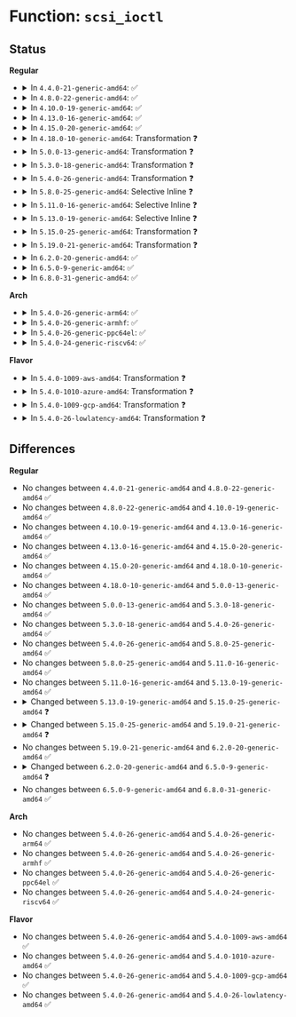 # Function: <code>scsi_ioctl</code>

## Status
<b>Regular</b>
<ul>
<li>
<details>
<summary>In <code>4.4.0-21-generic-amd64</code>: ✅</summary>

```c
int scsi_ioctl(struct scsi_device * sdev, int cmd, void * arg)
```

```json
{
  "name": "scsi_ioctl",
  "collision_type": "Unique Global",
  "inline_type": "No",
  "funcs": [
    {
      "addr": 18446744071584779792,
      "name": "scsi_ioctl",
      "external": true,
      "loc": "drivers/scsi/scsi_ioctl.c:199",
      "file": "drivers/scsi/scsi_ioctl.c",
      "inline": "seen, unknown",
      "caller_inline": [],
      "caller_func": [
        "drivers/scsi/sd.c:sd_ioctl",
        "drivers/scsi/sr.c:sr_block_ioctl",
        "drivers/scsi/sg.c:sg_ioctl"
      ]
    }
  ],
  "symbols": [
    {
      "addr": 18446744071584779792,
      "name": "scsi_ioctl",
      "section": ".text",
      "bind": "STB_GLOBAL",
      "size": 938
    }
  ]
}
```
</details>
</li>
<li>
<details>
<summary>In <code>4.8.0-22-generic-amd64</code>: ✅</summary>

```c
int scsi_ioctl(struct scsi_device * sdev, int cmd, void * arg)
```

```json
{
  "name": "scsi_ioctl",
  "collision_type": "Unique Global",
  "inline_type": "No",
  "funcs": [
    {
      "addr": 18446744071585139904,
      "name": "scsi_ioctl",
      "external": true,
      "loc": "drivers/scsi/scsi_ioctl.c:199",
      "file": "drivers/scsi/scsi_ioctl.c",
      "inline": "seen, unknown",
      "caller_inline": [],
      "caller_func": [
        "drivers/scsi/sd.c:sd_ioctl",
        "drivers/scsi/sr.c:sr_block_ioctl",
        "drivers/scsi/sg.c:sg_ioctl"
      ]
    }
  ],
  "symbols": [
    {
      "addr": 18446744071585139904,
      "name": "scsi_ioctl",
      "section": ".text",
      "bind": "STB_GLOBAL",
      "size": 986
    }
  ]
}
```
</details>
</li>
<li>
<details>
<summary>In <code>4.10.0-19-generic-amd64</code>: ✅</summary>

```c
int scsi_ioctl(struct scsi_device * sdev, int cmd, void * arg)
```

```json
{
  "name": "scsi_ioctl",
  "collision_type": "Unique Global",
  "inline_type": "No",
  "funcs": [
    {
      "addr": 18446744071585334192,
      "name": "scsi_ioctl",
      "external": true,
      "loc": "drivers/scsi/scsi_ioctl.c:199",
      "file": "drivers/scsi/scsi_ioctl.c",
      "inline": "seen, unknown",
      "caller_inline": [],
      "caller_func": [
        "drivers/scsi/sd.c:sd_ioctl",
        "drivers/scsi/sr.c:sr_block_ioctl",
        "drivers/scsi/sg.c:sg_ioctl"
      ]
    }
  ],
  "symbols": [
    {
      "addr": 18446744071585334192,
      "name": "scsi_ioctl",
      "section": ".text",
      "bind": "STB_GLOBAL",
      "size": 986
    }
  ]
}
```
</details>
</li>
<li>
<details>
<summary>In <code>4.13.0-16-generic-amd64</code>: ✅</summary>

```c
int scsi_ioctl(struct scsi_device * sdev, int cmd, void * arg)
```

```json
{
  "name": "scsi_ioctl",
  "collision_type": "Unique Global",
  "inline_type": "No",
  "funcs": [
    {
      "addr": 18446744071585419568,
      "name": "scsi_ioctl",
      "external": true,
      "loc": "drivers/scsi/scsi_ioctl.c:199",
      "file": "drivers/scsi/scsi_ioctl.c",
      "inline": "seen, unknown",
      "caller_inline": [],
      "caller_func": [
        "drivers/scsi/sd.c:sd_ioctl",
        "drivers/scsi/sr.c:sr_block_ioctl",
        "drivers/scsi/sg.c:sg_ioctl"
      ]
    }
  ],
  "symbols": [
    {
      "addr": 18446744071585419568,
      "name": "scsi_ioctl",
      "section": ".text",
      "bind": "STB_GLOBAL",
      "size": 973
    }
  ]
}
```
</details>
</li>
<li>
<details>
<summary>In <code>4.15.0-20-generic-amd64</code>: ✅</summary>

```c
int scsi_ioctl(struct scsi_device * sdev, int cmd, void * arg)
```

```json
{
  "name": "scsi_ioctl",
  "collision_type": "Unique Global",
  "inline_type": "No",
  "funcs": [
    {
      "addr": 18446744071585849536,
      "name": "scsi_ioctl",
      "external": true,
      "loc": "drivers/scsi/scsi_ioctl.c:201",
      "file": "drivers/scsi/scsi_ioctl.c",
      "inline": "seen, unknown",
      "caller_inline": [],
      "caller_func": [
        "drivers/scsi/sd.c:sd_ioctl",
        "drivers/scsi/sr.c:sr_block_ioctl",
        "drivers/scsi/sg.c:sg_ioctl"
      ]
    }
  ],
  "symbols": [
    {
      "addr": 18446744071585849536,
      "name": "scsi_ioctl",
      "section": ".text",
      "bind": "STB_GLOBAL",
      "size": 979
    }
  ]
}
```
</details>
</li>
<li>
<details>
<summary>In <code>4.18.0-10-generic-amd64</code>: Transformation ❓</summary>

```c
int scsi_ioctl(struct scsi_device * sdev, int cmd, void * arg)
```

```json
{
  "name": "scsi_ioctl",
  "collision_type": "Unique Global",
  "inline_type": "No",
  "funcs": [
    {
      "addr": 0,
      "name": "scsi_ioctl",
      "external": true,
      "loc": "drivers/scsi/scsi_ioctl.c:201",
      "file": "drivers/scsi/scsi_ioctl.c",
      "inline": "seen, unknown",
      "caller_inline": [],
      "caller_func": [
        "drivers/scsi/sd.c:sd_ioctl",
        "drivers/scsi/sr.c:sr_block_ioctl",
        "drivers/scsi/sg.c:sg_ioctl"
      ]
    }
  ],
  "symbols": [
    {
      "addr": 18446744071586097253,
      "name": "scsi_ioctl.cold.6",
      "section": ".text",
      "bind": "STB_LOCAL",
      "size": 33
    },
    {
      "addr": 18446744071586096320,
      "name": "scsi_ioctl",
      "section": ".text",
      "bind": "STB_GLOBAL",
      "size": 933
    }
  ]
}
```
</details>
</li>
<li>
<details>
<summary>In <code>5.0.0-13-generic-amd64</code>: Transformation ❓</summary>

```c
int scsi_ioctl(struct scsi_device * sdev, int cmd, void * arg)
```

```json
{
  "name": "scsi_ioctl",
  "collision_type": "Unique Global",
  "inline_type": "No",
  "funcs": [
    {
      "addr": 0,
      "name": "scsi_ioctl",
      "external": true,
      "loc": "drivers/scsi/scsi_ioctl.c:201",
      "file": "drivers/scsi/scsi_ioctl.c",
      "inline": "seen, unknown",
      "caller_inline": [],
      "caller_func": [
        "drivers/scsi/sd.c:sd_ioctl",
        "drivers/scsi/sr.c:sr_block_ioctl",
        "drivers/scsi/sg.c:sg_ioctl"
      ]
    }
  ],
  "symbols": [
    {
      "addr": 18446744071586243359,
      "name": "scsi_ioctl.cold.6",
      "section": ".text",
      "bind": "STB_LOCAL",
      "size": 33
    },
    {
      "addr": 18446744071586242432,
      "name": "scsi_ioctl",
      "section": ".text",
      "bind": "STB_GLOBAL",
      "size": 927
    }
  ]
}
```
</details>
</li>
<li>
<details>
<summary>In <code>5.3.0-18-generic-amd64</code>: Transformation ❓</summary>

```c
int scsi_ioctl(struct scsi_device * sdev, int cmd, void * arg)
```

```json
{
  "name": "scsi_ioctl",
  "collision_type": "Unique Global",
  "inline_type": "No",
  "funcs": [
    {
      "addr": 0,
      "name": "scsi_ioctl",
      "external": true,
      "loc": "drivers/scsi/scsi_ioctl.c:202",
      "file": "drivers/scsi/scsi_ioctl.c",
      "inline": "seen, unknown",
      "caller_inline": [],
      "caller_func": [
        "drivers/scsi/sd.c:sd_ioctl",
        "drivers/scsi/sr.c:sr_block_ioctl",
        "drivers/scsi/sg.c:sg_ioctl"
      ]
    }
  ],
  "symbols": [
    {
      "addr": 18446744071586486961,
      "name": "scsi_ioctl.cold",
      "section": ".text",
      "bind": "STB_LOCAL",
      "size": 73
    },
    {
      "addr": 18446744071586486080,
      "name": "scsi_ioctl",
      "section": ".text",
      "bind": "STB_GLOBAL",
      "size": 881
    }
  ]
}
```
</details>
</li>
<li>
<details>
<summary>In <code>5.4.0-26-generic-amd64</code>: Transformation ❓</summary>

```c
int scsi_ioctl(struct scsi_device * sdev, int cmd, void * arg)
```

```json
{
  "name": "scsi_ioctl",
  "collision_type": "Unique Global",
  "inline_type": "No",
  "funcs": [
    {
      "addr": 0,
      "name": "scsi_ioctl",
      "external": true,
      "loc": "drivers/scsi/scsi_ioctl.c:202",
      "file": "drivers/scsi/scsi_ioctl.c",
      "inline": "seen, unknown",
      "caller_inline": [],
      "caller_func": [
        "drivers/scsi/sd.c:sd_ioctl",
        "drivers/scsi/sr.c:sr_block_ioctl",
        "drivers/scsi/sg.c:sg_ioctl"
      ]
    }
  ],
  "symbols": [
    {
      "addr": 18446744071586634748,
      "name": "scsi_ioctl.cold",
      "section": ".text",
      "bind": "STB_LOCAL",
      "size": 73
    },
    {
      "addr": 18446744071586633840,
      "name": "scsi_ioctl",
      "section": ".text",
      "bind": "STB_GLOBAL",
      "size": 908
    }
  ]
}
```
</details>
</li>
<li>
<details>
<summary>In <code>5.8.0-25-generic-amd64</code>: Selective Inline ❓</summary>

```c
int scsi_ioctl(struct scsi_device * sdev, int cmd, void * arg)
```

```json
{
  "name": "scsi_ioctl",
  "collision_type": "Unique Global",
  "inline_type": "Selective",
  "funcs": [
    {
      "addr": 18446744071587430752,
      "name": "scsi_ioctl",
      "external": true,
      "loc": "drivers/scsi/scsi_ioctl.c:273",
      "file": "drivers/scsi/scsi_ioctl.c",
      "inline": "not declared, inlined",
      "caller_inline": [],
      "caller_func": [
        "drivers/scsi/sd.c:sd_ioctl",
        "drivers/scsi/sd.c:sd_ioctl_common",
        "drivers/scsi/sr.c:sr_block_ioctl",
        "drivers/scsi/sg.c:sg_ioctl"
      ]
    }
  ],
  "symbols": [
    {
      "addr": 18446744071587430752,
      "name": "scsi_ioctl",
      "section": ".text",
      "bind": "STB_GLOBAL",
      "size": 85
    }
  ]
}
```
</details>
</li>
<li>
<details>
<summary>In <code>5.11.0-16-generic-amd64</code>: Selective Inline ❓</summary>

```c
int scsi_ioctl(struct scsi_device * sdev, int cmd, void * arg)
```

```json
{
  "name": "scsi_ioctl",
  "collision_type": "Unique Global",
  "inline_type": "Selective",
  "funcs": [
    {
      "addr": 18446744071587499552,
      "name": "scsi_ioctl",
      "external": true,
      "loc": "drivers/scsi/scsi_ioctl.c:273",
      "file": "drivers/scsi/scsi_ioctl.c",
      "inline": "not declared, inlined",
      "caller_inline": [],
      "caller_func": [
        "drivers/scsi/sd.c:sd_ioctl",
        "drivers/scsi/sd.c:sd_ioctl_common",
        "drivers/scsi/sr.c:sr_block_ioctl",
        "drivers/scsi/sg.c:sg_ioctl"
      ]
    }
  ],
  "symbols": [
    {
      "addr": 18446744071587499552,
      "name": "scsi_ioctl",
      "section": ".text",
      "bind": "STB_GLOBAL",
      "size": 85
    }
  ]
}
```
</details>
</li>
<li>
<details>
<summary>In <code>5.13.0-19-generic-amd64</code>: Selective Inline ❓</summary>

```c
int scsi_ioctl(struct scsi_device * sdev, int cmd, void * arg)
```

```json
{
  "name": "scsi_ioctl",
  "collision_type": "Unique Global",
  "inline_type": "Selective",
  "funcs": [
    {
      "addr": 18446744071587381264,
      "name": "scsi_ioctl",
      "external": true,
      "loc": "drivers/scsi/scsi_ioctl.c:273",
      "file": "drivers/scsi/scsi_ioctl.c",
      "inline": "not declared, inlined",
      "caller_inline": [],
      "caller_func": [
        "drivers/scsi/sd.c:sd_ioctl",
        "drivers/scsi/sd.c:sd_ioctl_common",
        "drivers/scsi/sr.c:sr_block_ioctl",
        "drivers/scsi/sg.c:sg_ioctl"
      ]
    }
  ],
  "symbols": [
    {
      "addr": 18446744071587381264,
      "name": "scsi_ioctl",
      "section": ".text",
      "bind": "STB_GLOBAL",
      "size": 85
    }
  ]
}
```
</details>
</li>
<li>
<details>
<summary>In <code>5.15.0-25-generic-amd64</code>: Transformation ❓</summary>

```c
int scsi_ioctl(struct scsi_device * sdev, struct gendisk * disk, fmode_t mode, int cmd, void * arg)
```

```json
{
  "name": "scsi_ioctl",
  "collision_type": "Unique Global",
  "inline_type": "No",
  "funcs": [
    {
      "addr": 0,
      "name": "scsi_ioctl",
      "external": true,
      "loc": "drivers/scsi/scsi_ioctl.c:894",
      "file": "drivers/scsi/scsi_ioctl.c",
      "inline": "seen, unknown",
      "caller_inline": [],
      "caller_func": [
        "drivers/scsi/sd.c:sd_ioctl",
        "drivers/scsi/sr.c:sr_block_ioctl",
        "drivers/scsi/sg.c:sg_ioctl",
        "drivers/scsi/sg.c:sg_ioctl_common"
      ]
    }
  ],
  "symbols": [
    {
      "addr": 18446744071592526184,
      "name": "scsi_ioctl.cold",
      "section": ".text",
      "bind": "STB_LOCAL",
      "size": 126
    },
    {
      "addr": 18446744071587951648,
      "name": "scsi_ioctl",
      "section": ".text",
      "bind": "STB_GLOBAL",
      "size": 1247
    }
  ]
}
```
</details>
</li>
<li>
<details>
<summary>In <code>5.19.0-21-generic-amd64</code>: Transformation ❓</summary>

```c
int scsi_ioctl(struct scsi_device * sdev, fmode_t mode, int cmd, void * arg)
```

```json
{
  "name": "scsi_ioctl",
  "collision_type": "Unique Global",
  "inline_type": "No",
  "funcs": [
    {
      "addr": 0,
      "name": "scsi_ioctl",
      "external": true,
      "loc": "drivers/scsi/scsi_ioctl.c:876",
      "file": "drivers/scsi/scsi_ioctl.c",
      "inline": "seen, unknown",
      "caller_inline": [],
      "caller_func": [
        "drivers/scsi/sd.c:sd_ioctl",
        "drivers/scsi/sr.c:sr_block_ioctl",
        "drivers/scsi/sg.c:sg_ioctl",
        "drivers/scsi/sg.c:sg_ioctl_common"
      ]
    }
  ],
  "symbols": [
    {
      "addr": 18446744071594397847,
      "name": "scsi_ioctl.cold",
      "section": ".text",
      "bind": "STB_LOCAL",
      "size": 100
    },
    {
      "addr": 18446744071589307216,
      "name": "scsi_ioctl",
      "section": ".text",
      "bind": "STB_GLOBAL",
      "size": 1350
    }
  ]
}
```
</details>
</li>
<li>
<details>
<summary>In <code>6.2.0-20-generic-amd64</code>: ✅</summary>

```c
int scsi_ioctl(struct scsi_device * sdev, fmode_t mode, int cmd, void * arg)
```

```json
{
  "name": "scsi_ioctl",
  "collision_type": "Unique Global",
  "inline_type": "No",
  "funcs": [
    {
      "addr": 18446744071590871776,
      "name": "scsi_ioctl",
      "external": true,
      "loc": "drivers/scsi/scsi_ioctl.c:860",
      "file": "drivers/scsi/scsi_ioctl.c",
      "inline": "seen, unknown",
      "caller_inline": [],
      "caller_func": [
        "drivers/scsi/sd.c:sd_ioctl",
        "drivers/scsi/sd.c:sd_ioctl",
        "drivers/scsi/sr.c:sr_block_ioctl",
        "drivers/scsi/sg.c:sg_ioctl",
        "drivers/scsi/sg.c:sg_ioctl_common"
      ]
    }
  ],
  "symbols": [
    {
      "addr": 18446744071590871776,
      "name": "scsi_ioctl",
      "section": ".text",
      "bind": "STB_GLOBAL",
      "size": 1449
    }
  ]
}
```
</details>
</li>
<li>
<details>
<summary>In <code>6.5.0-9-generic-amd64</code>: ✅</summary>

```c
int scsi_ioctl(struct scsi_device * sdev, bool open_for_write, int cmd, void * arg)
```

```json
{
  "name": "scsi_ioctl",
  "collision_type": "Unique Global",
  "inline_type": "No",
  "funcs": [
    {
      "addr": 18446744071591214976,
      "name": "scsi_ioctl",
      "external": true,
      "loc": "drivers/scsi/scsi_ioctl.c:863",
      "file": "drivers/scsi/scsi_ioctl.c",
      "inline": "seen, unknown",
      "caller_inline": [],
      "caller_func": [
        "drivers/scsi/sd.c:sd_ioctl",
        "drivers/scsi/sr.c:sr_block_ioctl",
        "drivers/scsi/sg.c:sg_ioctl",
        "drivers/scsi/sg.c:sg_ioctl_common"
      ]
    }
  ],
  "symbols": [
    {
      "addr": 18446744071591214976,
      "name": "scsi_ioctl",
      "section": ".text",
      "bind": "STB_GLOBAL",
      "size": 1433
    }
  ]
}
```
</details>
</li>
<li>
<details>
<summary>In <code>6.8.0-31-generic-amd64</code>: ✅</summary>

```c
int scsi_ioctl(struct scsi_device * sdev, bool open_for_write, int cmd, void * arg)
```

```json
{
  "name": "scsi_ioctl",
  "collision_type": "Unique Global",
  "inline_type": "No",
  "funcs": [
    {
      "addr": 18446744071591562160,
      "name": "scsi_ioctl",
      "external": true,
      "loc": "drivers/scsi/scsi_ioctl.c:863",
      "file": "drivers/scsi/scsi_ioctl.c",
      "inline": "seen, unknown",
      "caller_inline": [],
      "caller_func": [
        "drivers/scsi/sd.c:sd_ioctl",
        "drivers/scsi/sr.c:sr_block_ioctl",
        "drivers/scsi/sg.c:sg_ioctl",
        "drivers/scsi/sg.c:sg_ioctl_common"
      ]
    }
  ],
  "symbols": [
    {
      "addr": 18446744071591562160,
      "name": "scsi_ioctl",
      "section": ".text",
      "bind": "STB_GLOBAL",
      "size": 1433
    }
  ]
}
```
</details>
</li>
</ul>
<b>Arch</b>
<ul>
<li>
<details>
<summary>In <code>5.4.0-26-generic-arm64</code>: ✅</summary>

```c
int scsi_ioctl(struct scsi_device * sdev, int cmd, void * arg)
```

```json
{
  "name": "scsi_ioctl",
  "collision_type": "Unique Global",
  "inline_type": "No",
  "funcs": [
    {
      "addr": 18446603336499527792,
      "name": "scsi_ioctl",
      "external": true,
      "loc": "drivers/scsi/scsi_ioctl.c:202",
      "file": "drivers/scsi/scsi_ioctl.c",
      "inline": "seen, unknown",
      "caller_inline": [],
      "caller_func": [
        "drivers/scsi/sd.c:sd_ioctl",
        "drivers/scsi/sr.c:sr_block_ioctl",
        "drivers/scsi/sg.c:sg_ioctl"
      ]
    }
  ],
  "symbols": [
    {
      "addr": 18446603336499527792,
      "name": "scsi_ioctl",
      "section": ".text",
      "bind": "STB_GLOBAL",
      "size": 2696
    }
  ]
}
```
</details>
</li>
<li>
<details>
<summary>In <code>5.4.0-26-generic-armhf</code>: ✅</summary>

```c
int scsi_ioctl(struct scsi_device * sdev, int cmd, void * arg)
```

```json
{
  "name": "scsi_ioctl",
  "collision_type": "Unique Global",
  "inline_type": "No",
  "funcs": [
    {
      "addr": 3231994380,
      "name": "scsi_ioctl",
      "external": true,
      "loc": "drivers/scsi/scsi_ioctl.c:202",
      "file": "drivers/scsi/scsi_ioctl.c",
      "inline": "seen, unknown",
      "caller_inline": [],
      "caller_func": [
        "drivers/scsi/sd.c:sd_ioctl",
        "drivers/scsi/sr.c:sr_block_ioctl",
        "drivers/scsi/sg.c:sg_ioctl"
      ]
    }
  ],
  "symbols": [
    {
      "addr": 3231994380,
      "name": "scsi_ioctl",
      "section": ".text",
      "bind": "STB_GLOBAL",
      "size": 1344
    }
  ]
}
```
</details>
</li>
<li>
<details>
<summary>In <code>5.4.0-26-generic-ppc64el</code>: ✅</summary>

```c
int scsi_ioctl(struct scsi_device * sdev, int cmd, void * arg)
```

```json
{
  "name": "scsi_ioctl",
  "collision_type": "Unique Global",
  "inline_type": "No",
  "funcs": [
    {
      "addr": 13835058055292819424,
      "name": "scsi_ioctl",
      "external": true,
      "loc": "drivers/scsi/scsi_ioctl.c:202",
      "file": "drivers/scsi/scsi_ioctl.c",
      "inline": "seen, unknown",
      "caller_inline": [],
      "caller_func": [
        "drivers/scsi/sd.c:sd_ioctl",
        "drivers/scsi/sr.c:sr_block_ioctl",
        "drivers/scsi/sg.c:sg_ioctl"
      ]
    }
  ],
  "symbols": [
    {
      "addr": 13835058055292819424,
      "name": "scsi_ioctl",
      "section": ".text",
      "bind": "STB_GLOBAL",
      "size": 1680
    }
  ]
}
```
</details>
</li>
<li>
<details>
<summary>In <code>5.4.0-24-generic-riscv64</code>: ✅</summary>

```c
int scsi_ioctl(struct scsi_device * sdev, int cmd, void * arg)
```

```json
{
  "name": "scsi_ioctl",
  "collision_type": "Unique Global",
  "inline_type": "No",
  "funcs": [
    {
      "addr": 18446743936276733638,
      "name": "scsi_ioctl",
      "external": true,
      "loc": "drivers/scsi/scsi_ioctl.c:202",
      "file": "drivers/scsi/scsi_ioctl.c",
      "inline": "seen, unknown",
      "caller_inline": [],
      "caller_func": [
        "drivers/scsi/sd.c:sd_ioctl",
        "drivers/scsi/sr.c:sr_block_ioctl",
        "drivers/scsi/sg.c:sg_ioctl"
      ]
    }
  ],
  "symbols": [
    {
      "addr": 18446743936276733638,
      "name": "scsi_ioctl",
      "section": ".text",
      "bind": "STB_GLOBAL",
      "size": 800
    }
  ]
}
```
</details>
</li>
</ul>
<b>Flavor</b>
<ul>
<li>
<details>
<summary>In <code>5.4.0-1009-aws-amd64</code>: Transformation ❓</summary>

```c
int scsi_ioctl(struct scsi_device * sdev, int cmd, void * arg)
```

```json
{
  "name": "scsi_ioctl",
  "collision_type": "Unique Global",
  "inline_type": "No",
  "funcs": [
    {
      "addr": 0,
      "name": "scsi_ioctl",
      "external": true,
      "loc": "drivers/scsi/scsi_ioctl.c:202",
      "file": "drivers/scsi/scsi_ioctl.c",
      "inline": "seen, unknown",
      "caller_inline": [],
      "caller_func": [
        "drivers/scsi/sd.c:sd_ioctl",
        "drivers/scsi/sr.c:sr_block_ioctl",
        "drivers/scsi/sg.c:sg_ioctl"
      ]
    }
  ],
  "symbols": [
    {
      "addr": 18446744071586325228,
      "name": "scsi_ioctl.cold",
      "section": ".text",
      "bind": "STB_LOCAL",
      "size": 73
    },
    {
      "addr": 18446744071586324320,
      "name": "scsi_ioctl",
      "section": ".text",
      "bind": "STB_GLOBAL",
      "size": 908
    }
  ]
}
```
</details>
</li>
<li>
<details>
<summary>In <code>5.4.0-1010-azure-amd64</code>: Transformation ❓</summary>

```c
int scsi_ioctl(struct scsi_device * sdev, int cmd, void * arg)
```

```json
{
  "name": "scsi_ioctl",
  "collision_type": "Unique Global",
  "inline_type": "No",
  "funcs": [
    {
      "addr": 0,
      "name": "scsi_ioctl",
      "external": true,
      "loc": "drivers/scsi/scsi_ioctl.c:202",
      "file": "drivers/scsi/scsi_ioctl.c",
      "inline": "seen, unknown",
      "caller_inline": [],
      "caller_func": [
        "drivers/scsi/sd.c:sd_ioctl",
        "drivers/scsi/sr.c:sr_block_ioctl",
        "drivers/scsi/sg.c:sg_ioctl"
      ]
    }
  ],
  "symbols": [
    {
      "addr": 18446744071586166556,
      "name": "scsi_ioctl.cold",
      "section": ".text",
      "bind": "STB_LOCAL",
      "size": 73
    },
    {
      "addr": 18446744071586165648,
      "name": "scsi_ioctl",
      "section": ".text",
      "bind": "STB_GLOBAL",
      "size": 908
    }
  ]
}
```
</details>
</li>
<li>
<details>
<summary>In <code>5.4.0-1009-gcp-amd64</code>: Transformation ❓</summary>

```c
int scsi_ioctl(struct scsi_device * sdev, int cmd, void * arg)
```

```json
{
  "name": "scsi_ioctl",
  "collision_type": "Unique Global",
  "inline_type": "No",
  "funcs": [
    {
      "addr": 0,
      "name": "scsi_ioctl",
      "external": true,
      "loc": "drivers/scsi/scsi_ioctl.c:202",
      "file": "drivers/scsi/scsi_ioctl.c",
      "inline": "seen, unknown",
      "caller_inline": [],
      "caller_func": [
        "drivers/scsi/sd.c:sd_ioctl",
        "drivers/scsi/sr.c:sr_block_ioctl",
        "drivers/scsi/sg.c:sg_ioctl"
      ]
    }
  ],
  "symbols": [
    {
      "addr": 18446744071586582716,
      "name": "scsi_ioctl.cold",
      "section": ".text",
      "bind": "STB_LOCAL",
      "size": 73
    },
    {
      "addr": 18446744071586581808,
      "name": "scsi_ioctl",
      "section": ".text",
      "bind": "STB_GLOBAL",
      "size": 908
    }
  ]
}
```
</details>
</li>
<li>
<details>
<summary>In <code>5.4.0-26-lowlatency-amd64</code>: Transformation ❓</summary>

```c
int scsi_ioctl(struct scsi_device * sdev, int cmd, void * arg)
```

```json
{
  "name": "scsi_ioctl",
  "collision_type": "Unique Global",
  "inline_type": "No",
  "funcs": [
    {
      "addr": 0,
      "name": "scsi_ioctl",
      "external": true,
      "loc": "drivers/scsi/scsi_ioctl.c:202",
      "file": "drivers/scsi/scsi_ioctl.c",
      "inline": "seen, unknown",
      "caller_inline": [],
      "caller_func": [
        "drivers/scsi/sd.c:sd_ioctl",
        "drivers/scsi/sr.c:sr_block_ioctl",
        "drivers/scsi/sg.c:sg_ioctl"
      ]
    }
  ],
  "symbols": [
    {
      "addr": 18446744071586694940,
      "name": "scsi_ioctl.cold",
      "section": ".text",
      "bind": "STB_LOCAL",
      "size": 73
    },
    {
      "addr": 18446744071586694032,
      "name": "scsi_ioctl",
      "section": ".text",
      "bind": "STB_GLOBAL",
      "size": 908
    }
  ]
}
```
</details>
</li>
</ul>

## Differences
<b>Regular</b>
<ul>
<li>
No changes between <code>4.4.0-21-generic-amd64</code> and <code>4.8.0-22-generic-amd64</code> ✅
</li>
<li>
No changes between <code>4.8.0-22-generic-amd64</code> and <code>4.10.0-19-generic-amd64</code> ✅
</li>
<li>
No changes between <code>4.10.0-19-generic-amd64</code> and <code>4.13.0-16-generic-amd64</code> ✅
</li>
<li>
No changes between <code>4.13.0-16-generic-amd64</code> and <code>4.15.0-20-generic-amd64</code> ✅
</li>
<li>
No changes between <code>4.15.0-20-generic-amd64</code> and <code>4.18.0-10-generic-amd64</code> ✅
</li>
<li>
No changes between <code>4.18.0-10-generic-amd64</code> and <code>5.0.0-13-generic-amd64</code> ✅
</li>
<li>
No changes between <code>5.0.0-13-generic-amd64</code> and <code>5.3.0-18-generic-amd64</code> ✅
</li>
<li>
No changes between <code>5.3.0-18-generic-amd64</code> and <code>5.4.0-26-generic-amd64</code> ✅
</li>
<li>
No changes between <code>5.4.0-26-generic-amd64</code> and <code>5.8.0-25-generic-amd64</code> ✅
</li>
<li>
No changes between <code>5.8.0-25-generic-amd64</code> and <code>5.11.0-16-generic-amd64</code> ✅
</li>
<li>
No changes between <code>5.11.0-16-generic-amd64</code> and <code>5.13.0-19-generic-amd64</code> ✅
</li>
<li>
<details>
<summary>Changed between <code>5.13.0-19-generic-amd64</code> and <code>5.15.0-25-generic-amd64</code> ❓</summary>
<ul>
<li>
<b>Param added. </b>
<code>struct gendisk * disk</code>
</li>
<li>
<b>Param added. </b>
<code>fmode_t mode</code>
</li>
<li>
<b>Param reordered. </b>
<code>sdev, cmd, arg</code> ➡️ <code>sdev, disk, mode, cmd, arg</code>
</li>
</ul>
</details>
</li>
<li>
<details>
<summary>Changed between <code>5.15.0-25-generic-amd64</code> and <code>5.19.0-21-generic-amd64</code> ❓</summary>
<ul>
<li>
<b>Param removed. </b>
<code>struct gendisk * disk</code>
</li>
<li>
<b>Param reordered. </b>
<code>sdev, disk, mode, cmd, arg</code> ➡️ <code>sdev, mode, cmd, arg</code>
</li>
</ul>
</details>
</li>
<li>
No changes between <code>5.19.0-21-generic-amd64</code> and <code>6.2.0-20-generic-amd64</code> ✅
</li>
<li>
<details>
<summary>Changed between <code>6.2.0-20-generic-amd64</code> and <code>6.5.0-9-generic-amd64</code> ❓</summary>
<ul>
<li>
<b>Param added. </b>
<code>bool open_for_write</code>
</li>
<li>
<b>Param removed. </b>
<code>fmode_t mode</code>
</li>
</ul>
</details>
</li>
<li>
No changes between <code>6.5.0-9-generic-amd64</code> and <code>6.8.0-31-generic-amd64</code> ✅
</li>
</ul>
<b>Arch</b>
<ul>
<li>
No changes between <code>5.4.0-26-generic-amd64</code> and <code>5.4.0-26-generic-arm64</code> ✅
</li>
<li>
No changes between <code>5.4.0-26-generic-amd64</code> and <code>5.4.0-26-generic-armhf</code> ✅
</li>
<li>
No changes between <code>5.4.0-26-generic-amd64</code> and <code>5.4.0-26-generic-ppc64el</code> ✅
</li>
<li>
No changes between <code>5.4.0-26-generic-amd64</code> and <code>5.4.0-24-generic-riscv64</code> ✅
</li>
</ul>
<b>Flavor</b>
<ul>
<li>
No changes between <code>5.4.0-26-generic-amd64</code> and <code>5.4.0-1009-aws-amd64</code> ✅
</li>
<li>
No changes between <code>5.4.0-26-generic-amd64</code> and <code>5.4.0-1010-azure-amd64</code> ✅
</li>
<li>
No changes between <code>5.4.0-26-generic-amd64</code> and <code>5.4.0-1009-gcp-amd64</code> ✅
</li>
<li>
No changes between <code>5.4.0-26-generic-amd64</code> and <code>5.4.0-26-lowlatency-amd64</code> ✅
</li>
</ul>
